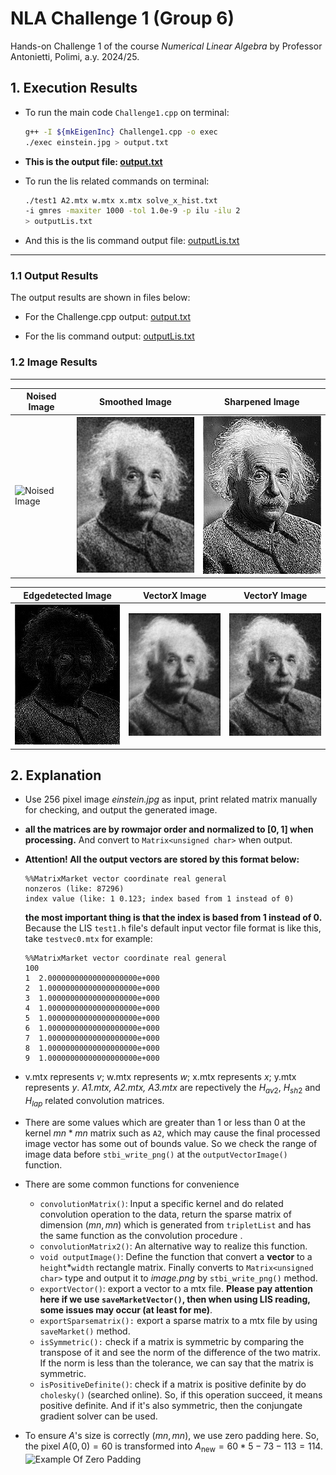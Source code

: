 # NLA Challenge 1 (Group 6)

Hands-on Challenge 1 of the course _Numerical Linear Algebra_ by Professor Antonietti, Polimi, a.y. 2024/25.

## 1. Execution Results

- To run the main code `Challenge1.cpp` on terminal:

  ```bash
  g++ -I ${mkEigenInc} Challenge1.cpp -o exec
  ./exec einstein.jpg > output.txt
  ```

- **This is the output file: [output.txt](output.txt)**

- To run the lis related commands on terminal:

  ```bash
  ./test1 A2.mtx w.mtx x.mtx solve_x_hist.txt
  -i gmres -maxiter 1000 -tol 1.0e-9 -p ilu -ilu 2
  > outputLis.txt
  ```

- And this is the lis command output file: [outputLis.txt](outputLis.txt)

---

### 1.1 Output Results

The output results are shown in files below:

- For the Challenge.cpp output: [output.txt](output.txt)

- For the lis command output: [outputLis.txt](outputLis.txt)

### 1.2 Image Results

---

| Noised Image                            | Smoothed Image                              | Sharpened Image                               |
| --------------------------------------- | ------------------------------------------- | --------------------------------------------- |
| ![Noised Image](output_NoisedImage.png) | ![Smoothed Image](output_SmoothedImage.png) | ![Sharpened Image](output_SharpenedImage.png) |

| Edgedetected Image                                   | VectorX Image                         | VectorY Image                         |
| ---------------------------------------------------- | ------------------------------------- | ------------------------------------- |
| ![Edgedetected Image](output_EdgeDetectionImage.png) | ![output_VectorX](output_VectorX.png) | ![output_VectorY](output_VectorY.png) |

## 2. Explanation

- Use 256 pixel image _einstein.jpg_ as input, print related matrix manually for checking, and output the generated image.

- **all the matrices are by rowmajor order and normalized to $[0,1]$ when processing.** And convert to `Matrix<unsigned char>` when output.

- **Attention! All the output vectors are stored by this format below:**

  ```
  %%MatrixMarket vector coordinate real general
  nonzeros (like: 87296)
  index value (like: 1 0.123; index based from 1 instead of 0)
  ```

  **the most important thing is that the index is based from 1 instead of 0.** Because the LIS `test1.h` file's default input vector file format is like this, take `testvec0.mtx` for example:

  ```
  %%MatrixMarket vector coordinate real general
  100
  1  2.00000000000000000000e+000
  2  1.00000000000000000000e+000
  3  1.00000000000000000000e+000
  4  1.00000000000000000000e+000
  5  1.00000000000000000000e+000
  6  1.00000000000000000000e+000
  7  1.00000000000000000000e+000
  8  1.00000000000000000000e+000
  9  1.00000000000000000000e+000
  ```

- v.mtx represents $v$; w.mtx represents $w$; x.mtx represents $x$; y.mtx represents $y$. _A1.mtx, A2.mtx, A3.mtx_ are repectively the $H_{av2}$, $H_{sh2}$ and $H_{lap}$ related convolution matrices.

- There are some values which are greater than 1 or less than 0 at the kernel $mn*mn$ matrix such as `A2`, which may cause the final processed image vector has some out of bounds value. So we check the range of image data before `stbi_write_png()` at the `outputVectorImage()` function.

- There are some common functions for convenience

  - `convolutionMatrix()`: Input a specific kernel and do related convolution operation to the data, return the sparse matrix of dimension $(mn,mn)$ which is generated from `tripletList` and has the same function as the convolution procedure .
  - `convolutionMatrix2()`: An alternative way to realize this function.
  - `void outputImage()`: Define the function that convert a **vector** to a `height`\*`width` rectangle matrix. Finally converts to `Matrix<unsigned char>` type and output it to _image.png_ by `stbi_write_png()` method.
  - `exportVector()`: export a vector to a mtx file. **Please pay attention here if we use `saveMarketVector()`, then when using LIS reading, some issues may occur (at least for me)**.
  - `exportSparsematrix():` export a sparse matrix to a mtx file by using `saveMarket()` method.
  - `isSymmetric():` check if a matrix is symmetric by comparing the transpose of it and see the norm of the difference of the two matrix. If the norm is less than the tolerance, we can say that the matrix is symmetric.
  - `isPositiveDefinite()`: check if a matrix is positive definite by do `cholesky()` (searched online). So, if this operation succeed, it means positive definite. And if it's also symmetric, then the conjungate gradient solver can be used.

- To ensure $A$'s size is correctly $(mn,mn)$, we use zero padding here. So, the pixel $A(0,0)=60$ is transformed into $A_{\text{new}}=60*5-73-113=114$.
  ![Example Of Zero Padding](ZeroPadding.png)
